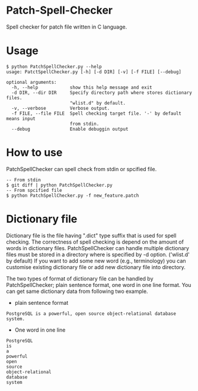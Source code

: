 # Patch-Spell-Checker
Spell checker for patch file written in C language.

# Usage
```
$ python PatchSpellChecker.py --help
usage: PatctSpellChecker.py [-h] [-d DIR] [-v] [-f FILE] [--debug]

optional arguments:
  -h, --help            show this help message and exit
  -d DIR, --dir DIR     Specify directory path where stores dictionary files.
                        "wlist.d" by default.
  -v, --verbose         Verbose output.
  -f FILE, --file FILE  Spell checking target file. '-' by default means input
                        from stdin.
  --debug               Enable debuggin output
```

# How to use
PatchSpellChecker can spell check from stdin or spcified file.

```
-- From stdin
$ git diff | python PatchSpellChecker.py
-- From spcified file
$ python PatchSpellChecker.py -f new_feature.patch
```

# Dictionary file
Dictionary file is the file having ".dict" type suffix that is used for spell checking.
The correctness of spell checking is depend on the amount of words in dictionary files.
PatchSpellChecker can handle multiple dictionary files must be stored in a directory where is specified by -d option. ('wlist.d' by default)
If you want to add some new word (e.g., terminology) you can customise existing dictionary file or add new dictionary file into directory.

The two types of format of dictionary file can be handled by PatchSpellChecker; plain sentence format, one word in one line format.
You can get same dictionary data from following two example.
- plain sentence format
```
PostgreSQL is a powerful, open source object-relational database system. 
```

- One word in one line
```
PostgreSQL
is
a
powerful
open
source
object-relational
database
system
```
